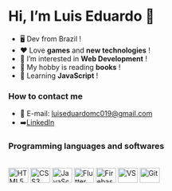  # Hi, I’m Luis Eduardo 👋
- :desktop_computer: Dev from Brazil ! 
- :heart: Love **games** and **new technologies** !
- 👀 I’m interested in **Web Development** !
- :book: My hobby is reading **books** ! 
- 📝 Learning **JavaScript** !

### How to contact me 
- :envelope_with_arrow: E-mail: luiseduardomc019@gmail.com
- :arrow_right:<a href="www.linkedin.com/in/luiseduardomedunacabreira">LinkedIn</a>

### Programming languages and softwares
<div style='display: inline_block'><br>
 
<img align='center' alt='HTML5' height=30 width=40 src="https://cdn.jsdelivr.net/gh/devicons/devicon/icons/html5/html5-original.svg" />
<img align='center' alt='CSS3' height=30 width=40 src="https://cdn.jsdelivr.net/gh/devicons/devicon/icons/css3/css3-original.svg" />
<img align='center' alt='JavaScript' height=30 width=40 src="https://cdn.jsdelivr.net/gh/devicons/devicon/icons/javascript/javascript-original.svg" />
<img align='center' alt='Flutter' height=30 width=40 src="https://cdn.jsdelivr.net/gh/devicons/devicon/icons/flutter/flutter-original.svg" />
<img align='center' alt='Firebase' height=30 width=40 src="https://cdn.jsdelivr.net/gh/devicons/devicon/icons/firebase/firebase-plain.svg" />
<img align='center' alt='VS' height=30 width=40 src="https://cdn.jsdelivr.net/gh/devicons/devicon/icons/vscode/vscode-original.svg" />
<img align='center' alt='Git' height=30 width=40 src="https://cdn.jsdelivr.net/gh/devicons/devicon/icons/git/git-original.svg" />
</div>

<!---
LuisEduardo-M/LuisEduardo-M is a ✨ special ✨ repository because its `README.md` (this file) appears on your GitHub profile.
You can click the Preview link to take a look at your changes.
--->
